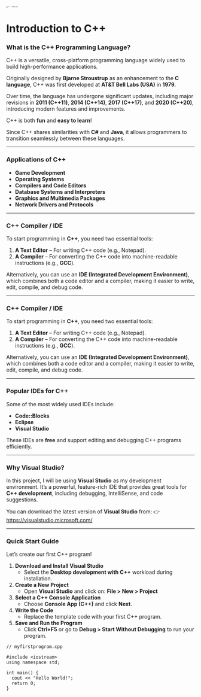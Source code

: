 <img src="https://upload.wikimedia.org/wikipedia/commons/thumb/1/18/ISO_C%2B%2B_Logo.svg/1200px-ISO_C%2B%2B_Logo.svg.png" alt="C++ - Wikipedia" style="zoom:25%;" />

# Introduction to C++

### **What is the C++ Programming Language?**

C++ is a versatile, cross-platform programming language widely used to build high-performance applications.

Originally designed by **Bjarne Stroustrup** as an enhancement to the **C language**, C++ was first developed at **AT&T Bell Labs (USA)** in **1979**.

Over time, the language has undergone significant updates, including major revisions in **2011 (C++11)**, **2014 (C++14)**, **2017 (C++17)**, and **2020 (C++20)**, introducing modern features and improvements.

C++ is both **fun** and **easy to learn**!

Since C++ shares similarities with **C#** and **Java**, it allows programmers to transition seamlessly between these languages.

------

### **Applications of C++**

- **Game Development**
- **Operating Systems**
- **Compilers and Code Editors**
- **Database Systems and Interpreters**
- **Graphics and Multimedia Packages**
- **Network Drivers and Protocols**

------

### **C++ Compiler / IDE**

To start programming in **C++**, you need two essential tools:

1. **A Text Editor** – For writing C++ code (e.g., Notepad).
2. **A Compiler** – For converting the C++ code into machine-readable instructions (e.g., **GCC**).

Alternatively, you can use an **IDE (Integrated Development Environment)**, which combines both a code editor and a compiler, making it easier to write, edit, compile, and debug code.

------

### **C++ Compiler / IDE**

To start programming in **C++**, you need two essential tools:

1. **A Text Editor** – For writing C++ code (e.g., Notepad).
2. **A Compiler** – For converting the C++ code into machine-readable instructions (e.g., **GCC**).

Alternatively, you can use an **IDE (Integrated Development Environment)**, which combines both a code editor and a compiler, making it easier to write, edit, compile, and debug code.

------

### **Popular IDEs for C++**

Some of the most widely used IDEs include:

- **Code::Blocks**
- **Eclipse**
- **Visual Studio**

These IDEs are **free** and support editing and debugging C++ programs efficiently.

------

### **Why Visual Studio?**

In this project, I will be using **Visual Studio** as my development environment. It’s a powerful, feature-rich IDE that provides great tools for **C++ development**, including debugging, IntelliSense, and code suggestions.

You can download the latest version of **Visual Studio** from:
👉 https://visualstudio.microsoft.com/

------

### **Quick Start Guide**

Let’s create our first C++ program!

1. **Download and Install Visual Studio**
   - Select the **Desktop development with C++** workload during installation.
2. **Create a New Project**
   - Open **Visual Studio** and click on:
     **File > New > Project**
3. **Select a C++ Console Application**
   - Choose **Console App (C++)** and click **Next**.
4. **Write the Code**
   - Replace the template code with your first C++ program.
5. **Save and Run the Program**
   - Click **Ctrl+F5** or go to **Debug > Start Without Debugging** to run your program.

```
// myfirstprogram.cpp

#include <iostream>
using namespace std;

int main() {
  cout << "Hello World!";
  return 0;
}
```
